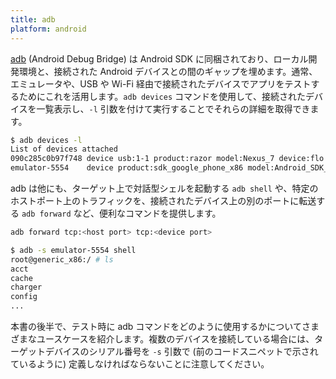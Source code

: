 ```yaml
---
title: adb
platform: android
---
```


[adb](https://developer.android.com/studio/command-line/adb "Android Debug Bridge") (Android Debug Bridge) は Android SDK に同梱されており、ローカル開発環境と、接続された Android デバイスとの間のギャップを埋めます。通常、エミュレータや、USB や Wi-Fi 経由で接続されたデバイスでアプリをテストするためにこれを活用します。`adb devices` コマンドを使用して、接続されたデバイスを一覧表示し、`-l` 引数を付けて実行することでそれらの詳細を取得できます。

```bash
$ adb devices -l
List of devices attached
090c285c0b97f748 device usb:1-1 product:razor model:Nexus_7 device:flo
emulator-5554    device product:sdk_google_phone_x86 model:Android_SDK_built_for_x86 device:generic_x86 transport_id:1
```

adb は他にも、ターゲット上で対話型シェルを起動する `adb shell` や、特定のホストポート上のトラフィックを、接続されたデバイス上の別のポートに転送する `adb forward` など、便利なコマンドを提供します。

```bash
adb forward tcp:<host port> tcp:<device port>
```

```bash
$ adb -s emulator-5554 shell
root@generic_x86:/ # ls
acct
cache
charger
config
...
```

本書の後半で、テスト時に adb コマンドをどのように使用するかについてさまざまなユースケースを紹介します。複数のデバイスを接続している場合には、ターゲットデバイスのシリアル番号を `-s` 引数で (前のコードスニペットで示されているように) 定義しなければならないことに注意してください。
